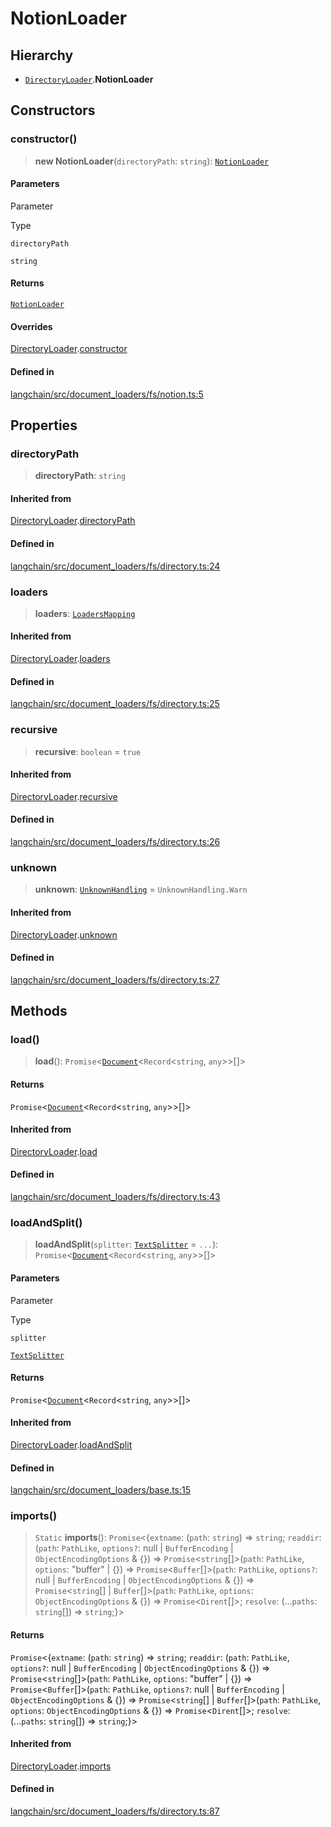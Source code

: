 NotionLoader
============

Hierarchy[](#hierarchy "Direct link to Hierarchy")
---------------------------------------------------

*   [`DirectoryLoader`](/docs/api/document_loaders_fs_directory/classes/DirectoryLoader).**NotionLoader**

Constructors[](#constructors "Direct link to Constructors")
------------------------------------------------------------

### constructor()[](#constructor "Direct link to constructor()")

> **new NotionLoader**(`directoryPath`: `string`): [`NotionLoader`](/docs/api/document_loaders_fs_notion/classes/NotionLoader)

#### Parameters[](#parameters "Direct link to Parameters")

Parameter

Type

`directoryPath`

`string`

#### Returns[](#returns "Direct link to Returns")

[`NotionLoader`](/docs/api/document_loaders_fs_notion/classes/NotionLoader)

#### Overrides[](#overrides "Direct link to Overrides")

[DirectoryLoader](/docs/api/document_loaders_fs_directory/classes/DirectoryLoader).[constructor](/docs/api/document_loaders_fs_directory/classes/DirectoryLoader#constructor)

#### Defined in[](#defined-in "Direct link to Defined in")

[langchain/src/document\_loaders/fs/notion.ts:5](https://github.com/hwchase17/langchainjs/blob/1c1274d/langchain/src/document_loaders/fs/notion.ts#L5)

Properties[](#properties "Direct link to Properties")
------------------------------------------------------

### directoryPath[](#directorypath "Direct link to directoryPath")

> **directoryPath**: `string`

#### Inherited from[](#inherited-from "Direct link to Inherited from")

[DirectoryLoader](/docs/api/document_loaders_fs_directory/classes/DirectoryLoader).[directoryPath](/docs/api/document_loaders_fs_directory/classes/DirectoryLoader#directorypath)

#### Defined in[](#defined-in-1 "Direct link to Defined in")

[langchain/src/document\_loaders/fs/directory.ts:24](https://github.com/hwchase17/langchainjs/blob/1c1274d/langchain/src/document_loaders/fs/directory.ts#L24)

### loaders[](#loaders "Direct link to loaders")

> **loaders**: [`LoadersMapping`](/docs/api/document_loaders_fs_directory/interfaces/LoadersMapping)

#### Inherited from[](#inherited-from-1 "Direct link to Inherited from")

[DirectoryLoader](/docs/api/document_loaders_fs_directory/classes/DirectoryLoader).[loaders](/docs/api/document_loaders_fs_directory/classes/DirectoryLoader#loaders)

#### Defined in[](#defined-in-2 "Direct link to Defined in")

[langchain/src/document\_loaders/fs/directory.ts:25](https://github.com/hwchase17/langchainjs/blob/1c1274d/langchain/src/document_loaders/fs/directory.ts#L25)

### recursive[](#recursive "Direct link to recursive")

> **recursive**: `boolean` = `true`

#### Inherited from[](#inherited-from-2 "Direct link to Inherited from")

[DirectoryLoader](/docs/api/document_loaders_fs_directory/classes/DirectoryLoader).[recursive](/docs/api/document_loaders_fs_directory/classes/DirectoryLoader#recursive)

#### Defined in[](#defined-in-3 "Direct link to Defined in")

[langchain/src/document\_loaders/fs/directory.ts:26](https://github.com/hwchase17/langchainjs/blob/1c1274d/langchain/src/document_loaders/fs/directory.ts#L26)

### unknown[](#unknown "Direct link to unknown")

> **unknown**: [`UnknownHandling`](/docs/api/document_loaders_fs_directory/variables/UnknownHandling) = `UnknownHandling.Warn`

#### Inherited from[](#inherited-from-3 "Direct link to Inherited from")

[DirectoryLoader](/docs/api/document_loaders_fs_directory/classes/DirectoryLoader).[unknown](/docs/api/document_loaders_fs_directory/classes/DirectoryLoader#unknown)

#### Defined in[](#defined-in-4 "Direct link to Defined in")

[langchain/src/document\_loaders/fs/directory.ts:27](https://github.com/hwchase17/langchainjs/blob/1c1274d/langchain/src/document_loaders/fs/directory.ts#L27)

Methods[](#methods "Direct link to Methods")
---------------------------------------------

### load()[](#load "Direct link to load()")

> **load**(): `Promise`<[`Document`](/docs/api/document/classes/Document)<`Record`<`string`, `any`\>\>\[\]\>

#### Returns[](#returns-1 "Direct link to Returns")

`Promise`<[`Document`](/docs/api/document/classes/Document)<`Record`<`string`, `any`\>\>\[\]\>

#### Inherited from[](#inherited-from-4 "Direct link to Inherited from")

[DirectoryLoader](/docs/api/document_loaders_fs_directory/classes/DirectoryLoader).[load](/docs/api/document_loaders_fs_directory/classes/DirectoryLoader#load)

#### Defined in[](#defined-in-5 "Direct link to Defined in")

[langchain/src/document\_loaders/fs/directory.ts:43](https://github.com/hwchase17/langchainjs/blob/1c1274d/langchain/src/document_loaders/fs/directory.ts#L43)

### loadAndSplit()[](#loadandsplit "Direct link to loadAndSplit()")

> **loadAndSplit**(`splitter`: [`TextSplitter`](/docs/api/text_splitter/classes/TextSplitter) = `...`): `Promise`<[`Document`](/docs/api/document/classes/Document)<`Record`<`string`, `any`\>\>\[\]\>

#### Parameters[](#parameters-1 "Direct link to Parameters")

Parameter

Type

`splitter`

[`TextSplitter`](/docs/api/text_splitter/classes/TextSplitter)

#### Returns[](#returns-2 "Direct link to Returns")

`Promise`<[`Document`](/docs/api/document/classes/Document)<`Record`<`string`, `any`\>\>\[\]\>

#### Inherited from[](#inherited-from-5 "Direct link to Inherited from")

[DirectoryLoader](/docs/api/document_loaders_fs_directory/classes/DirectoryLoader).[loadAndSplit](/docs/api/document_loaders_fs_directory/classes/DirectoryLoader#loadandsplit)

#### Defined in[](#defined-in-6 "Direct link to Defined in")

[langchain/src/document\_loaders/base.ts:15](https://github.com/hwchase17/langchainjs/blob/1c1274d/langchain/src/document_loaders/base.ts#L15)

### imports()[](#imports "Direct link to imports()")

> `Static` **imports**(): `Promise`<{`extname`: (`path`: `string`) => `string`; `readdir`: (`path`: `PathLike`, `options?`: null | `BufferEncoding` | `ObjectEncodingOptions` & {}) => `Promise`<`string`\[\]\>(`path`: `PathLike`, `options`: "buffer" | {}) => `Promise`<`Buffer`\[\]\>(`path`: `PathLike`, `options?`: null | `BufferEncoding` | `ObjectEncodingOptions` & {}) => `Promise`<`string`\[\] | `Buffer`\[\]\>(`path`: `PathLike`, `options`: `ObjectEncodingOptions` & {}) => `Promise`<`Dirent`\[\]\>; `resolve`: (...`paths`: `string`\[\]) => `string`;}\>

#### Returns[](#returns-3 "Direct link to Returns")

`Promise`<{`extname`: (`path`: `string`) => `string`; `readdir`: (`path`: `PathLike`, `options?`: null | `BufferEncoding` | `ObjectEncodingOptions` & {}) => `Promise`<`string`\[\]\>(`path`: `PathLike`, `options`: "buffer" | {}) => `Promise`<`Buffer`\[\]\>(`path`: `PathLike`, `options?`: null | `BufferEncoding` | `ObjectEncodingOptions` & {}) => `Promise`<`string`\[\] | `Buffer`\[\]\>(`path`: `PathLike`, `options`: `ObjectEncodingOptions` & {}) => `Promise`<`Dirent`\[\]\>; `resolve`: (...`paths`: `string`\[\]) => `string`;}\>

#### Inherited from[](#inherited-from-6 "Direct link to Inherited from")

[DirectoryLoader](/docs/api/document_loaders_fs_directory/classes/DirectoryLoader).[imports](/docs/api/document_loaders_fs_directory/classes/DirectoryLoader#imports)

#### Defined in[](#defined-in-7 "Direct link to Defined in")

[langchain/src/document\_loaders/fs/directory.ts:87](https://github.com/hwchase17/langchainjs/blob/1c1274d/langchain/src/document_loaders/fs/directory.ts#L87)